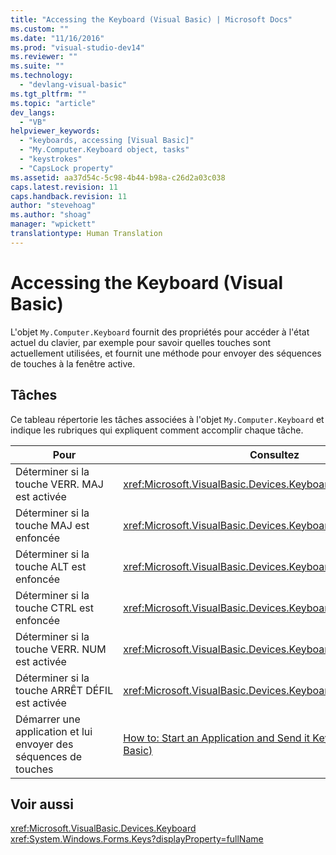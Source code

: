 ```yaml
---
title: "Accessing the Keyboard (Visual Basic) | Microsoft Docs"
ms.custom: ""
ms.date: "11/16/2016"
ms.prod: "visual-studio-dev14"
ms.reviewer: ""
ms.suite: ""
ms.technology: 
  - "devlang-visual-basic"
ms.tgt_pltfrm: ""
ms.topic: "article"
dev_langs: 
  - "VB"
helpviewer_keywords: 
  - "keyboards, accessing [Visual Basic]"
  - "My.Computer.Keyboard object, tasks"
  - "keystrokes"
  - "CapsLock property"
ms.assetid: aa37d54c-5c98-4b44-b98a-c26d2a03c038
caps.latest.revision: 11
caps.handback.revision: 11
author: "stevehoag"
ms.author: "shoag"
manager: "wpickett"
translationtype: Human Translation
---
```

# Accessing the Keyboard (Visual Basic)
L'objet `My.Computer.Keyboard` fournit des propriétés pour accéder à l'état actuel du clavier, par exemple pour savoir quelles touches sont actuellement utilisées, et fournit une méthode pour envoyer des séquences de touches à la fenêtre active.  
  
## Tâches  
 Ce tableau répertorie les tâches associées à l'objet `My.Computer.Keyboard` et indique les rubriques qui expliquent comment accomplir chaque tâche.  
  
|Pour|Consultez|  
|----------|---------------|  
|Déterminer si la touche VERR. MAJ est activée|<xref:Microsoft.VisualBasic.Devices.Keyboard.CapsLock%2A>|  
|Déterminer si la touche MAJ est enfoncée|<xref:Microsoft.VisualBasic.Devices.Keyboard.ShiftKeyDown%2A>|  
|Déterminer si la touche ALT est enfoncée|<xref:Microsoft.VisualBasic.Devices.Keyboard.AltKeyDown%2A>|  
|Déterminer si la touche CTRL est enfoncée|<xref:Microsoft.VisualBasic.Devices.Keyboard.CtrlKeyDown%2A>|  
|Déterminer si la touche VERR. NUM est activée|<xref:Microsoft.VisualBasic.Devices.Keyboard.NumLock%2A>|  
|Déterminer si la touche ARRÊT DÉFIL est activée|<xref:Microsoft.VisualBasic.Devices.Keyboard.ScrollLock%2A>|  
|Démarrer une application et lui envoyer des séquences de touches|[How to: Start an Application and Send it Keystrokes \(Visual Basic\)](../../../../visual-basic/developing-apps/programming/computer-resources/how-to-start-an-application-and-send-it-keystrokes.md)|  
  
## Voir aussi  
 <xref:Microsoft.VisualBasic.Devices.Keyboard>   
 <xref:System.Windows.Forms.Keys?displayProperty=fullName>